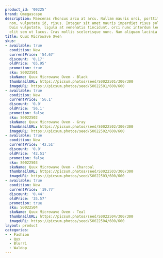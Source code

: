 ```yaml
---
product_id: '00225'
brand: Omegascape
description: Maecenas rhoncus arcu at arcu. Nullam mauris orci, porttitor eget, sollicitudin
  non, vulputate id, risus. Integer sit amet mauris imperdiet risus sollicitudin rutrum.
  Duis vulputate, ligula at venenatis tincidunt, orci nunc interdum leo, ac egestas
  elit sem ut lacus. Cras mollis scelerisque nunc. Nam aliquam lacinia enim.
title: Quux Microwave Oven
skus:
- available: true
  condition: New
  currentPrice: '54.67'
  discount: '0.17'
  oldPrice: '65.95'
  promotion: true
  sku: S0022501
  skuName: Quux Microwave Oven - Black
  thumbnailURL: https://picsum.photos/seed/S0022501/300/300
  imageURL: https://picsum.photos/seed/S0022501/600/600
- available: true
  condition: New
  currentPrice: '56.1'
  discount: '0.0'
  oldPrice: '56.1'
  promotion: false
  sku: S0022502
  skuName: Quux Microwave Oven - Gray
  thumbnailURL: https://picsum.photos/seed/S0022502/300/300
  imageURL: https://picsum.photos/seed/S0022502/600/600
- available: true
  condition: New
  currentPrice: '42.51'
  discount: '0.0'
  oldPrice: '42.51'
  promotion: false
  sku: S0022503
  skuName: Quux Microwave Oven - Charcoal
  thumbnailURL: https://picsum.photos/seed/S0022503/300/300
  imageURL: https://picsum.photos/seed/S0022503/600/600
- available: true
  condition: New
  currentPrice: '19.77'
  discount: '0.44'
  oldPrice: '35.57'
  promotion: true
  sku: S0022504
  skuName: Quux Microwave Oven - Teal
  thumbnailURL: https://picsum.photos/seed/S0022504/300/300
  imageURL: https://picsum.photos/seed/S0022504/600/600
layout: product
categories:
- - Fashion
  - Qux
  - Blurri
  - Waldop
---
```

